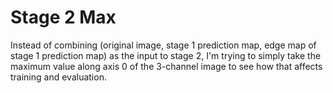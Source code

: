 # Stage 2 Max

Instead of combining (original image, stage 1 prediction map, edge map of stage 1 prediction map) as the input to stage 2, I'm trying to simply take the maximum value along axis 0 of the 3-channel image to see how that affects training and evaluation.
